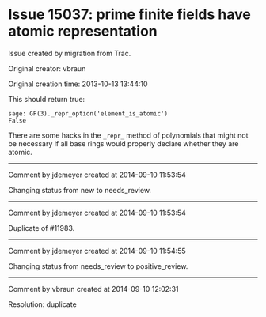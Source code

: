 # Issue 15037: prime finite fields have atomic representation

Issue created by migration from Trac.

Original creator: vbraun

Original creation time: 2013-10-13 13:44:10

This should return true:

```
sage: GF(3)._repr_option('element_is_atomic')
False
```

There are some hacks in the `_repr_` method of polynomials that might not be necessary if all base rings would properly declare whether they are atomic.



---

Comment by jdemeyer created at 2014-09-10 11:53:54

Changing status from new to needs_review.


---

Comment by jdemeyer created at 2014-09-10 11:53:54

Duplicate of #11983.


---

Comment by jdemeyer created at 2014-09-10 11:54:55

Changing status from needs_review to positive_review.


---

Comment by vbraun created at 2014-09-10 12:02:31

Resolution: duplicate
